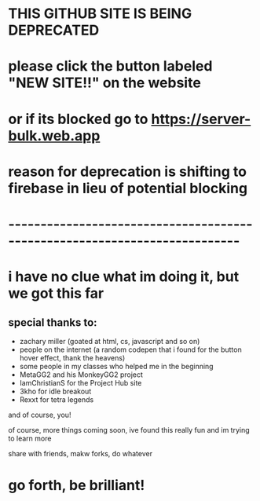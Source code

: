 # THIS GITHUB SITE IS BEING DEPRECATED

# please click the button labeled "NEW SITE!!" on the website
# or if its blocked go to https://server-bulk.web.app

# reason for deprecation is shifting to firebase in lieu of potential blocking

# --------------------------------------------------------------------------

# i have no clue what im doing it, but we got this far

## special thanks to:
- zachary miller (goated at html, cs, javascript and so on)
- people on the internet (a random codepen that i found for the button hover effect, thank the heavens)
- some people in my classes who helped me in the beginning
- MetaGG2 and his MonkeyGG2 project
- IamChristianS for the Project Hub site
- 3kho for idle breakout
- Rexxt for tetra legends

and of course, you!


of course, more things coming soon, ive found this really fun and im trying to learn more

share with friends, makw forks, do whatever

# go forth, be brilliant!
